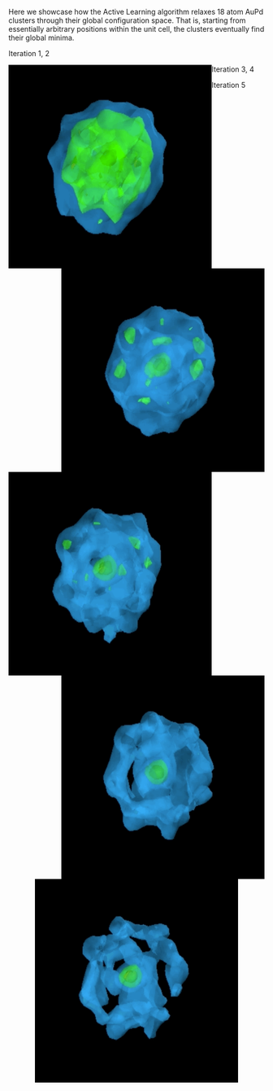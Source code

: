 Here we showcase how the Active Learning algorithm relaxes 18 atom AuPd clusters through their global configuration space.
That is, starting from essentially arbitrary positions within the unit cell, the clusters eventually find their global minima.

Iteration 1, 2

<img align="left" width="400" height="400" src="ga1.gif"> <img align="right" width="400" height="400" src="ga2.gif">












Iteration 3, 4

<img align="left" width="400" height="400" src="ga3.gif"> <img align="right" width="400" height="400" src="ga4.gif">










Iteration 5
<p align="center">
  <img width="400" height="400" src="ga5.gif">
</p>
